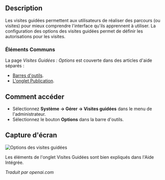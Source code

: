 <!-- Filename: Help4.x:Guided_Tours:_Options  / Display title: Visites Guidées : Options -->

## Description

Les visites guidées permettent aux utilisateurs de réaliser des parcours (ou visites) pour mieux comprendre l'interface qu'ils apprennent à utiliser. La configuration des options des visites guidées permet de définir les autorisations pour les visites.

### Éléments Communs

La page *Visites Guidées : Options* est couverte dans des articles d'aide séparés :

* [Barres d'outils](jdocmanual?article=help/common-elements/toolbars).
* [L'onglet Publication](jdocmanual?article=help/common-elements/edit-publishing).

## Comment accéder

- Sélectionnez **Système -> Gérer -> Visites guidées** dans le menu de l'administrateur.
- Sélectionnez le bouton **Options** dans la barre d'outils.


## Capture d'écran

![Options des visites guidées](../../../en/images/guided-tours/guided-tours-options.png)

Les éléments de l'onglet Visites Guidées sont bien expliqués dans l'Aide Intégrée.

*Traduit par openai.com*

